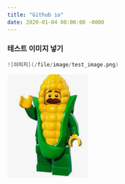 ```yaml
---
title: "Github io"
date: 2020-01-04 00:00:00 -0000
---
```


### 테스트 이미지 넣기

```s
![이미지](/file/image/test_image.png)
```

![](/file/image/test_image.png)